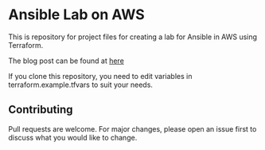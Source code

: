# Ansible Lab on AWS

This is repository for project files for creating a lab for Ansible in AWS using Terraform.

The blog post can be found at [here](https://ustundagsemih.com/preparing-for-ex407-part-1)

If you clone this repository, you need to edit variables in terraform.example.tfvars to suit your needs.


## Contributing
Pull requests are welcome. For major changes, please open an issue first to discuss what you would like to change.
